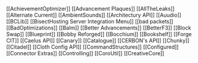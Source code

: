 [[AchievementOptimizer]]
[[Advancement Plaques]]
[[AllTheLeaks]]
[[Alternate Current]]
[[AmbientSounds]]
[[Architectury API]]
[[Auudio]]
[[BCLib]]
[[BisectHosting Server Integration Menu]]
[[bad packets]]
[[BadOptimizations]]
[[Balm]]
[[Better Advancements]]
[[BetterF3]]
[[Block Swap]]
[[Blueprint]]
[[Bobby Reforged]]
[[Bocchium]]
[[Bookshelf]]
[[Forge CIT]]
[[Caelus API]]
[[Canary]]
[[Catalogue]]
[[CERBON's API]]
[[Chunky]]
[[Citadel]]
[[Cloth Config API]]
[[CommandStructures]]
[[Configured]]
[[Connector Extras]]
[[Controlling]]
[[CoroUtil]]
[[CreativeCore]]